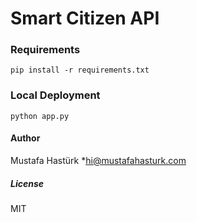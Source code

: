 # Smart Citizen API 

### Requirements

```
pip install -r requirements.txt
```

### Local Deployment
```
python app.py
```


#### Author
Mustafa Hastürk
*hi@mustafahasturk.com

##### License
MIT 